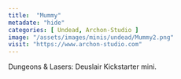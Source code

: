 ```yaml
---
title:  "Mummy"
metadate: "hide"
categories: [ Undead, Archon-Studio ]
image: "/assets/images/minis/undead/Mummy2.png"
visit: "https://www.archon-studio.com"
---
```

Dungeons & Lasers: Deuslair Kickstarter mini.